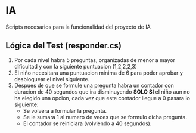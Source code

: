 # IA
Scripts necesarios para la funcionalidad del proyecto de IA

## Lógica del Test (responder.cs)
1. Por cada nivel habra 5 preguntas, organizadas de menor a mayor dificultad y con la siguiente puntuacion (1,2,2,2,3) 
2. El niño necesitara una puntuacion minima de 6 para poder aprobar y desbloquear el nivel siguiente.
3. Despues de que se formule una pregunta habra un contador con duracion de 40 segundos que ira disminuyendo **SOLO SI** el niño aun no ha elegido una opcion, cada vez que este contador llegue a 0 pasara lo siguiente:
    - Se volvera a formular la pregunta.
    - Se le sumara 1 al numero de veces que se formulo dicha pregunta.
    - El contador se reiniciara (volviendo a 40 segundos). 
